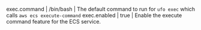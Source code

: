 exec.command | /bin/bash | The default command to run for `ufo exec` which calls `aws ecs execute-command`
exec.enabled | true | Enable the execute command feature for the ECS service.